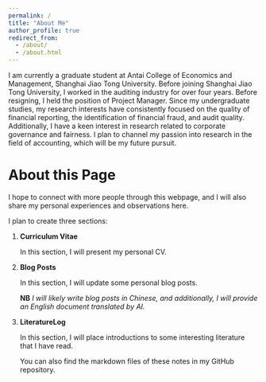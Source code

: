 ```yaml
---
permalink: /
title: "About Me"
author_profile: true
redirect_from: 
  - /about/
  - /about.html
---
```


I am currently a graduate student at Antai College of Economics and Management, Shanghai Jiao Tong University. Before joining Shanghai Jiao Tong University, I worked in the auditing industry for over four years. Before resigning, I held the position of Project Manager. Since my undergraduate studies, my research interests have consistently focused on the quality of financial reporting, the identification of financial fraud, and audit quality. Additionally, I have a keen interest in research related to corporate governance and fairness. I plan to channel my passion into research in the field of accounting, which will be my future pursuit.

About this Page
======
I hope to connect with more people through this webpage, and I will also share my personal experiences and observations here.



I plan to create three sections: 

1. **Curriculum Vitae**

   In this section, I will present my personal CV.

2. **Blog Posts**

   In this section, I will update some personal blog posts.

   **NB** *I will likely write blog posts in Chinese, and additionally, I will provide an English document translated by AI.*

3. **LiteratureLog**

   In this section, I will place introductions to some interesting literature that I have read.

   You can also find the markdown files of these notes in my GitHub repository.















